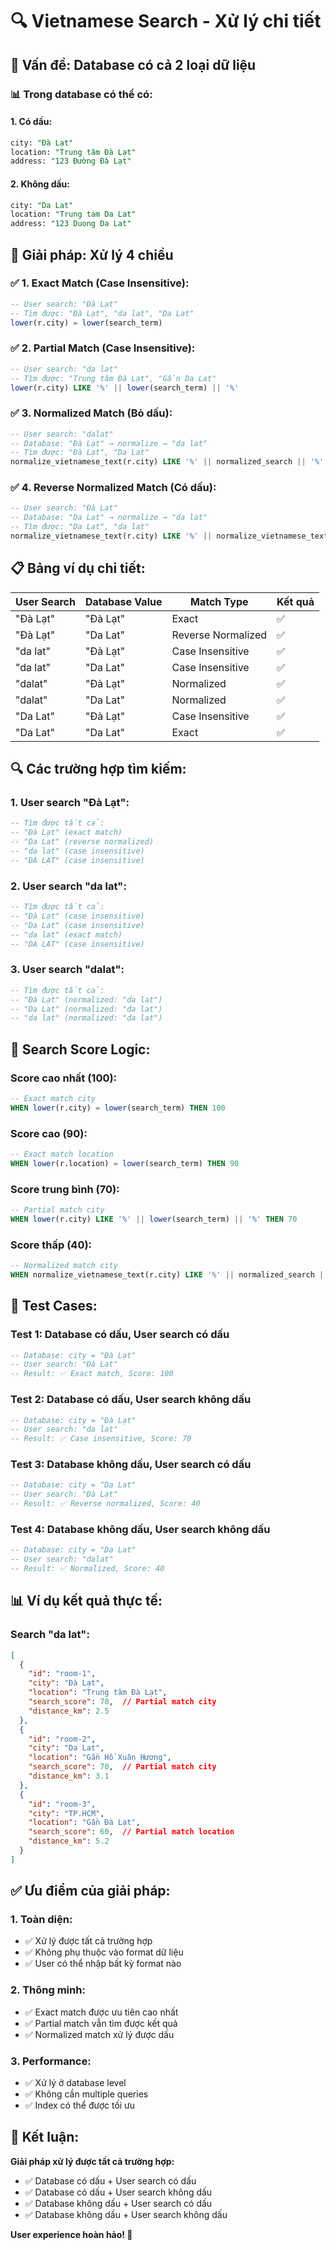 # 🔍 Vietnamese Search - Xử lý chi tiết

## 🎯 **Vấn đề: Database có cả 2 loại dữ liệu**

### **📊 Trong database có thể có:**

#### **1. Có dấu:**
```sql
city: "Đà Lạt"
location: "Trung tâm Đà Lạt"
address: "123 Đường Đà Lạt"
```

#### **2. Không dấu:**
```sql
city: "Da Lat"
location: "Trung tam Da Lat"
address: "123 Duong Da Lat"
```

## 🔧 **Giải pháp: Xử lý 4 chiều**

### **✅ 1. Exact Match (Case Insensitive):**
```sql
-- User search: "Đà Lạt"
-- Tìm được: "Đà Lạt", "da lat", "Da Lat"
lower(r.city) = lower(search_term)
```

### **✅ 2. Partial Match (Case Insensitive):**
```sql
-- User search: "da lat"
-- Tìm được: "Trung tâm Đà Lạt", "Gần Da Lat"
lower(r.city) LIKE '%' || lower(search_term) || '%'
```

### **✅ 3. Normalized Match (Bỏ dấu):**
```sql
-- User search: "dalat"
-- Database: "Đà Lạt" → normalize → "da lat"
-- Tìm được: "Đà Lạt", "Da Lat"
normalize_vietnamese_text(r.city) LIKE '%' || normalized_search || '%'
```

### **✅ 4. Reverse Normalized Match (Có dấu):**
```sql
-- User search: "Đà Lạt"
-- Database: "Da Lat" → normalize → "da lat"
-- Tìm được: "Da Lat", "da lat"
normalize_vietnamese_text(r.city) LIKE '%' || normalize_vietnamese_text(search_term) || '%'
```

## 📋 **Bảng ví dụ chi tiết:**

| User Search | Database Value | Match Type | Kết quả |
|-------------|----------------|------------|---------|
| "Đà Lạt" | "Đà Lạt" | Exact | ✅ |
| "Đà Lạt" | "Da Lat" | Reverse Normalized | ✅ |
| "da lat" | "Đà Lạt" | Case Insensitive | ✅ |
| "da lat" | "Da Lat" | Case Insensitive | ✅ |
| "dalat" | "Đà Lạt" | Normalized | ✅ |
| "dalat" | "Da Lat" | Normalized | ✅ |
| "Da Lat" | "Đà Lạt" | Case Insensitive | ✅ |
| "Da Lat" | "Da Lat" | Exact | ✅ |

## 🔍 **Các trường hợp tìm kiếm:**

### **1. User search "Đà Lạt":**
```sql
-- Tìm được tất cả:
-- "Đà Lạt" (exact match)
-- "Da Lat" (reverse normalized)
-- "da lat" (case insensitive)
-- "ĐÀ LẠT" (case insensitive)
```

### **2. User search "da lat":**
```sql
-- Tìm được tất cả:
-- "Đà Lạt" (case insensitive)
-- "Da Lat" (case insensitive)
-- "da lat" (exact match)
-- "DA LAT" (case insensitive)
```

### **3. User search "dalat":**
```sql
-- Tìm được tất cả:
-- "Đà Lạt" (normalized: "da lat")
-- "Da Lat" (normalized: "da lat")
-- "da lat" (normalized: "da lat")
```

## 🎯 **Search Score Logic:**

### **Score cao nhất (100):**
```sql
-- Exact match city
WHEN lower(r.city) = lower(search_term) THEN 100
```

### **Score cao (90):**
```sql
-- Exact match location
WHEN lower(r.location) = lower(search_term) THEN 90
```

### **Score trung bình (70):**
```sql
-- Partial match city
WHEN lower(r.city) LIKE '%' || lower(search_term) || '%' THEN 70
```

### **Score thấp (40):**
```sql
-- Normalized match city
WHEN normalize_vietnamese_text(r.city) LIKE '%' || normalized_search || '%' THEN 40
```

## 🚀 **Test Cases:**

### **Test 1: Database có dấu, User search có dấu**
```sql
-- Database: city = "Đà Lạt"
-- User search: "Đà Lạt"
-- Result: ✅ Exact match, Score: 100
```

### **Test 2: Database có dấu, User search không dấu**
```sql
-- Database: city = "Đà Lạt"
-- User search: "da lat"
-- Result: ✅ Case insensitive, Score: 70
```

### **Test 3: Database không dấu, User search có dấu**
```sql
-- Database: city = "Da Lat"
-- User search: "Đà Lạt"
-- Result: ✅ Reverse normalized, Score: 40
```

### **Test 4: Database không dấu, User search không dấu**
```sql
-- Database: city = "Da Lat"
-- User search: "dalat"
-- Result: ✅ Normalized, Score: 40
```

## 📊 **Ví dụ kết quả thực tế:**

### **Search "da lat":**
```json
[
  {
    "id": "room-1",
    "city": "Đà Lạt",
    "location": "Trung tâm Đà Lạt",
    "search_score": 70,  // Partial match city
    "distance_km": 2.5
  },
  {
    "id": "room-2", 
    "city": "Da Lat",
    "location": "Gần Hồ Xuân Hương",
    "search_score": 70,  // Partial match city
    "distance_km": 3.1
  },
  {
    "id": "room-3",
    "city": "TP.HCM",
    "location": "Gần Đà Lạt",
    "search_score": 60,  // Partial match location
    "distance_km": 5.2
  }
]
```

## ✅ **Ưu điểm của giải pháp:**

### **1. Toàn diện:**
- ✅ Xử lý được tất cả trường hợp
- ✅ Không phụ thuộc vào format dữ liệu
- ✅ User có thể nhập bất kỳ format nào

### **2. Thông minh:**
- ✅ Exact match được ưu tiên cao nhất
- ✅ Partial match vẫn tìm được kết quả
- ✅ Normalized match xử lý được dấu

### **3. Performance:**
- ✅ Xử lý ở database level
- ✅ Không cần multiple queries
- ✅ Index có thể được tối ưu

## 🎯 **Kết luận:**

**Giải pháp xử lý được tất cả trường hợp:**
- ✅ Database có dấu + User search có dấu
- ✅ Database có dấu + User search không dấu  
- ✅ Database không dấu + User search có dấu
- ✅ Database không dấu + User search không dấu

**User experience hoàn hảo! 🎯**
